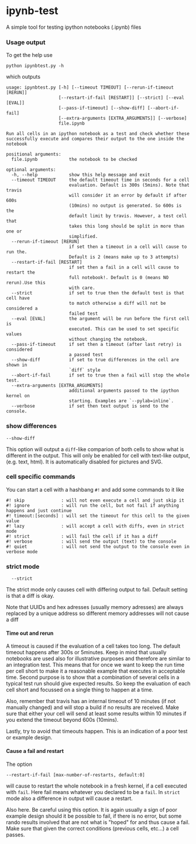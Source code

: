 # ipynb-test

A simple tool for testing ipython notebooks (.ipynb) files

### Usage output

To get the help use

```
python ipynbtest.py -h
```

which outputs

```
usage: ipynbtest.py [-h] [--timeout TIMEOUT] [--rerun-if-timeout [RERUN]]
                    [--restart-if-fail [RESTART]] [--strict] [--eval [EVAL]]
                    [--pass-if-timeout] [--show-diff] [--abort-if-fail]
                    [--extra-arguments [EXTRA_ARGUMENTS]] [--verbose]
                    file.ipynb

Run all cells in an ipython notebook as a test and check whether these
successfully execute and compares their output to the one inside the notebook

positional arguments:
  file.ipynb            the notebook to be checked

optional arguments:
  -h, --help            show this help message and exit
  --timeout TIMEOUT     the default timeout time in seconds for a cell
                        evaluation. Default is 300s (5mins). Note that travis
                        will consider it an error by default if after 600s
                        (10mins) no output is generated. So 600s is the
                        default limit by travis. However, a test cell that
                        takes this long should be split in more than one or
                        simplified.
  --rerun-if-timeout [RERUN]
                        if set then a timeout in a cell will cause to run the.
                        Default is 2 (means make up to 3 attempts)
  --restart-if-fail [RESTART]
                        if set then a fail in a cell will cause to restart the
                        full notebook!. Default is 0 (means NO rerun).Use this
                        with care.
  --strict              if set to true then the default test is that cell have
                        to match otherwise a diff will not be considered a
                        failed test
  --eval [EVAL]         the argument will be run before the first cell is
                        executed. This can be used to set specific values
                        without changing the notebook.
  --pass-if-timeout     if set then a timeout (after last retry) is considered
                        a passed test
  --show-diff           if set to true differences in the cell are shown in
                        `diff` style
  --abort-if-fail       if set to true then a fail will stop the whole test.
  --extra-arguments [EXTRA_ARGUMENTS]
                        additional arguments passed to the ipython kernel on
                        starting. Examples are `--pylab=inline`.
  --verbose             if set then text output is send to the console.

```

### show differences

```
--show-diff
```

This option will output a `diff`-like comparion of both cells to show what is different in the output. This will only be enabled for cell with text-like output, (e.g. text, html). It is automatically disabled for pictures and SVG.

### cell specific commands

You can start a cell with a hashbang `#!` and add some commands to it like

```
#! skip              : will not even execute a cell and just skip it
#! ignore            : will run the cell, but not fail if anything happens and just continue
#! timeout:[seconds] : will set the timeout for this cell to the given value
#! lazy              : will accept a cell with diffs, even in strict mode
#! strict            : will fail the cell if it has a diff
#! verbose           : will send the output (text) to the console
#! quiet             : will not send the output to the console even in verbose mode
```

### strict mode

```
  --strict
```

The strict mode only causes cell with differing output to fail. Default setting is that a diff is okay.

Note that UUIDs and hex adresses (usually memory adresses) are always replaced by a unique address so different memory addresses will not cause a diff


#### Time out and rerun

A timeout is caused if the evaluation of a cell takes too long. The default timeout happens after 300s or 5minutes. Keep in mind that usually notebooks are used also for illustrative purposes and therefore are similar to an integration test. This means that for once we want to keep the run time per cell short to make it a reasonable example that executes in acceptable time. Second purpose is to show that a combination of several cells in a typical test run should give expected results. So keep the evaluation of each cell short and focussed on a single thing to happen at a time.

Also, remember that travis has an internal timeout of 10 minutes (if not manually changed) and will stop a build if no results are received. Make sure that either your cell will send at least some results within 10 minutes if you extend the timeout beyond 600s (10mins).

Lastly, try to avoid that timeouts happen. This is an indication of a poor test or example design.


#### Cause a fail and restart

The option

```
--restart-if-fail [max-number-of-restarts, default:0]
```

will cause to restart the whole notebook in a fresh kernel, if a cell executed with `fail`. Here fail means whatever you declared to be a `fail`. In `strict` mode also a difference in output will cause a restart.

Also here. Be careful using this option. It is again usually a sign of poor example design should it be possible to fail, if there is no error, but some rando results involved that are not what is "hoped" for and thus cause a fail.
Make sure that given the correct conditions (previous cells, etc...) a cell passes.
